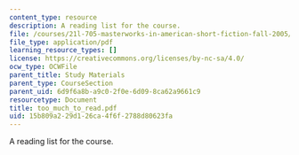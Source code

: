 ```yaml
---
content_type: resource
description: A reading list for the course.
file: /courses/21l-705-masterworks-in-american-short-fiction-fall-2005/15b809a229d126ca4f6f2788d80623fa_too_much_to_read.pdf
file_type: application/pdf
learning_resource_types: []
license: https://creativecommons.org/licenses/by-nc-sa/4.0/
ocw_type: OCWFile
parent_title: Study Materials
parent_type: CourseSection
parent_uid: 6d9f6a8b-a9c0-2f0e-6d09-8ca62a9661c9
resourcetype: Document
title: too_much_to_read.pdf
uid: 15b809a2-29d1-26ca-4f6f-2788d80623fa
---
```

A reading list for the course.